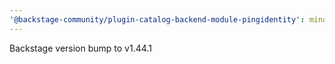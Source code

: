 ```yaml
---
'@backstage-community/plugin-catalog-backend-module-pingidentity': minor
---
```


Backstage version bump to v1.44.1
